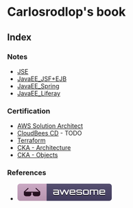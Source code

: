 # Carlosrodlop's book
## Index

### Notes

* [JSE](https://github.com/carlosrodlop/carlosrodlop/blob/main/docs/book/diagrams/JSE.png)
* [JavaEE_JSF+EJB](https://github.com/carlosrodlop/carlosrodlop/blob/main/docs/book/diagrams/JavaEE_JSF%2BEJB.png)
* [JavaEE_Spring](https://github.com/carlosrodlop/carlosrodlop/blob/main/docs/book/diagrams/JavaEE_Spring.png)
* [JavaEE_Liferay](https://github.com/carlosrodlop/carlosrodlop/blob/main/docs/book/diagrams/JavaEE_LIFERAY.png)

### Certification

* [AWS Solution Architect](AWS_Solution_Architect.md)
* [CloudBees CD](/docs/book/diagrams/CD.drawio) - TODO
* [Terraform](https://github.com/carlosrodlop/carlosrodlop/blob/main/docs/book/diagrams/Terraform.png)
* [CKA - Architecture](https://github.com/carlosrodlop/carlosrodlop/blob/main/docs/book/diagrams/diagrams/CKA-Architecture-Components.png)
* [CKA - Objects](https://github.com/carlosrodlop/carlosrodlop/blob/main/docs/book/diagrams/CKA-Objects.png)

### References

* [![awesome](/img/awesome_badge.svg)](AWESOME_POD.md)

